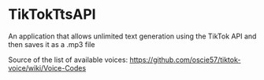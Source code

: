 # TikTokTtsAPI

An application that allows unlimited text generation using the TikTok API and then saves it as a .mp3 file

Source of the list of available voices:
https://github.com/oscie57/tiktok-voice/wiki/Voice-Codes
